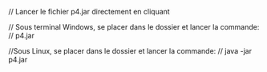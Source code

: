 // Lancer le fichier p4.jar directement en cliquant

// Sous terminal Windows, se placer dans le dossier et lancer la commande:
// p4.jar

//Sous Linux, se placer dans le dossier et lancer la commande:
// java -jar p4.jar